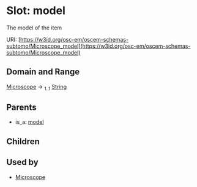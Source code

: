 
# Slot: model

The model of the item

URI: [https://w3id.org/osc-em/oscem-schemas-subtomo/Microscope_model](https://w3id.org/osc-em/oscem-schemas-subtomo/Microscope_model)


## Domain and Range

[Microscope](Microscope.md) &#8594;  <sub>1..1</sub> [String](types/String.md)

## Parents

 *  is_a: [model](model.md)

## Children


## Used by

 * [Microscope](Microscope.md)
